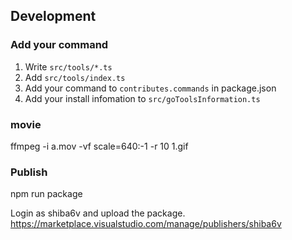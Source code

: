 ## Development

### Add your command

1. Write `src/tools/*.ts`
2. Add `src/tools/index.ts`
3. Add your command to `contributes.commands` in package.json
4. Add your install infomation to `src/goToolsInformation.ts`

### movie
ffmpeg -i a.mov -vf scale=640:-1 -r 10 1.gif

### Publish
npm run package

Login as shiba6v and upload the package.
https://marketplace.visualstudio.com/manage/publishers/shiba6v